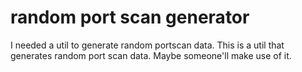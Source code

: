 # random port scan generator

I needed a util to generate random portscan data. This is a util that generates random port scan data. Maybe someone'll make use of it.
